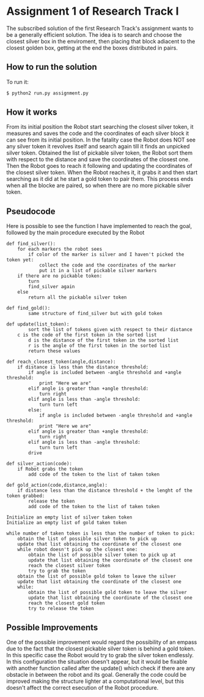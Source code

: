 Assignment 1 of Research Track I
================================
The subscribed solution of the first Research Track's assignment wants to be a generally efficient solution.
The idea is to search and choose the closest silver box in the enviroment, then placing that block adiacent to the closest golden box, getting at the end the boxes distributed in pairs.

How to run the solution
----------------------
To run it:
```bash
$ python2 run.py assignment.py
```
How it works
----------------------
From its initial position the Robot start searching the closest silver token, it measures and saves the code and the coordinates of each silver block it can see from its initial position. In the fatality case the Robot does NOT see any silver token it revolves itself and search again till it finds an unpicked silver token.
Obtained the list of pickable silver token, the Robot sort them with respect to the distance and save the coordinates of the closest one. 
Then the Robot goes to reach it following and updating the coordinates of the closest silver token. When the Robot reaches it, it grabs it and then start searching as it did at he start a gold token to pair them.
This process ends when all the blocke are paired, so when there are no more pickable silver token.

## Pseudocode
Here is possible to see the function I have implemented to reach the goal, followed by the main procedure executed by the Robot
```
def find_silver():
	for each markers the robot sees
	    if color of the marker is silver and I haven't picked the token yet:
			collect the code and the coordinates of the marker
			put it in a list of pickable silver markers
	if there are no pickable token:
		turn
		find_silver again
	else
		return all the pickable silver token
		
def find_gold():
        same structure of find_silver but with gold token

def update(list_token):
        sort the list of tokens given with respect to their distance
	c is the code of the first token in the sorted list
        d is the distance of the first token in the sorted list
        r is the angle of the first token in the sorted list
        return these values
    		
def reach_closest_token(angle,distance):
	if distance is less than the distance threshold:
		if angle is included between -angle threshold and +angle threshold:
			print "Here we are"
		elif angle is greater than +angle threshold:
			turn right
		elif angle is less than -angle threshold:
			turn turn left  
    	else:
    		if angle is included between -angle threshold and +angle threshold:
			print "Here we are"
		elif angle is greater than +angle threshold:
			turn right
		elif angle is less than -angle threshold:
			turn turn left  
		drive
 
def silver_action(code):
	if Robot grabs the token
		add code of the token to the list of taken token

def gold_action(code,distance,angle):
	if distance less than the distance threshold + the lenght of the token grabbed:
		release the token
		add code of the token to the list of taken token
	
Initialize an empty list of silver taken token
Initialize an empty list of gold taken token

while number of taken token is less than the number of token to pick:
    obtain the list of possible silver token to pick up
    update that list obtaining the coordinate of the closest one
    while robot doesn't pick up the closest one:
    	obtain the list of possible silver token to pick up at 
    	update that list obtaining the coordinate of the closest one
    	reach the closest silver token
    	try to grab the token
    obtain the list of possible gold token to leave the silver 
    update that list obtaining the coordinate of the closest one
    while:
    	obtain the list of possible gold token to leave the silver 
    	update that list obtaining the coordinate of the closest one
    	reach the closest gold token
    	try to release the token  

```
Possible Improvements
----------------------
One of the possible improvement would regard the possibility of an empass due to the fact that the closest pickable silver token is behind a gold token. In this specific case the Robot would try to grab the silver token endlessly. In this configuration the situation doesn't appear, but it would be fixable with another function called after the update() which check if there are any obstacle in between the robot and its goal. 
Generally the code could be improved making the structure lighter at a computational level, but this doesn't affect the correct esecution of the Robot procedure.
